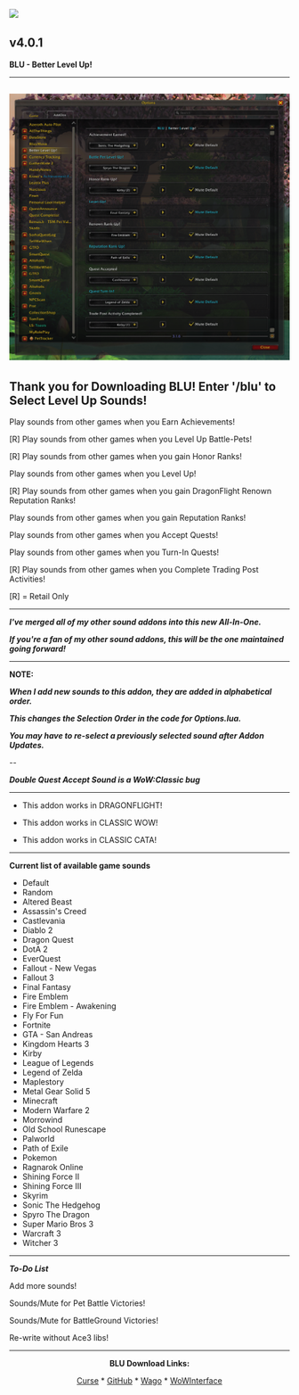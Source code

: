 [![](https://img.shields.io/static/v1?label=Donate&message=CashApp&color=brightgreen)](https://bit.ly/3fyxxSU)

v4.0.1
------------------------------

**BLU - Better Level Up!**

------------------------------
![](https://github.com/donniedice/BLU/blob/main/images/preview.png)
------------------------------
**Thank you for Downloading BLU! Enter '/blu' to Select Level Up Sounds!**
------------------------------

Play sounds from other games when you Earn Achievements!

[R] Play sounds from other games when you Level Up Battle-Pets!

[R] Play sounds from other games when you gain Honor Ranks!

Play sounds from other games when you Level Up!

[R] Play sounds from other games when you gain DragonFlight Renown Reputation Ranks!

Play sounds from other games when you gain Reputation Ranks!

Play sounds from other games when you Accept Quests!

Play sounds from other games when you Turn-In Quests!

[R] Play sounds from other games when you Complete Trading Post Activities!


[R] = Retail Only

------------------------------

***I've merged all of my other sound addons into this new All-In-One.***

***If you're a fan of my other sound addons, this will be the one maintained going forward!***

------------------------------

**NOTE:**

***When I add new sounds to this addon, they are added in alphabetical order.***

***This changes the Selection Order in the code for Options.lua.***

***You may have to re-select a previously selected sound after Addon Updates.***

--

***Double Quest Accept Sound is a WoW:Classic bug***

------------------------------

- This addon works in DRAGONFLIGHT!

- This addon works in CLASSIC WOW!

- This addon works in CLASSIC CATA!

------------------------------

**Current list of available game sounds**
- Default
- Random
- Altered Beast
- Assassin's Creed
- Castlevania
- Diablo 2
- Dragon Quest
- DotA 2
- EverQuest
- Fallout - New Vegas
- Fallout 3
- Final Fantasy
- Fire Emblem
- Fire Emblem - Awakening
- Fly For Fun
- Fortnite
- GTA - San Andreas
- Kingdom Hearts 3
- Kirby
- League of Legends
- Legend of Zelda
- Maplestory
- Metal Gear Solid 5
- Minecraft
- Modern Warfare 2
- Morrowind
- Old School Runescape
- Palworld
- Path of Exile
- Pokemon
- Ragnarok Online
- Shining Force II
- Shining Force III
- Skyrim
- Sonic The Hedgehog
- Spyro The Dragon
- Super Mario Bros 3
- Warcraft 3
- Witcher 3

------------------------------

***To-Do List***

Add more sounds!

Sounds/Mute for Pet Battle Victories!

Sounds/Mute for BattleGround Victories!

Re-write without Ace3 libs!

------------------------------

<div align="center">

**BLU Download Links:**

[Curse](https://www.curseforge.com/wow/addons/blu-better-level-up "This link takes you to the Curseforge.com website, you may download it here and help support the developers.") * [GitHub](https://github.com/donniedice/BLU "This link takes you to the GitHub.com website, you may download it here.") * [Wago](https://addons.wago.io/addons/blu "This link takes you to the Wago.io website, you may download it here and help support the developers.") * [WoWInterface](https://www.wowinterface.com/downloads/info26465-BLU-BetterLevelUp.html "This link takes you to the WoWInterface.com website, you may download it here.")

</div>